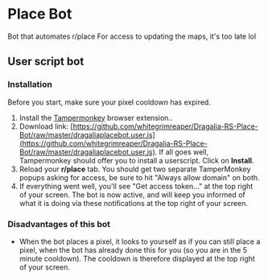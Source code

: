 # Place Bot

Bot that automates r/place
For access to updating the maps, it's too late lol

## User script bot

### Installation

Before you start, make sure your pixel cooldown has expired.

1. Install the [Tampermonkey](https://www.tampermonkey.net/) browser extension..
2. Download link: [https://github.com/whitegrimreaper/Dragalia-RS-Place-Bot/raw/master/dragaliaplacebot.user.js](https://github.com/whitegrimreaper/Dragalia-RS-Place-Bot/raw/master/dragaliaplacebot.user.js). If all goes well, Tampermonkey should offer you to install a userscript. Click on **Install**.
3. Reload your **r/place** tab. You should get two separate TamperMonkey popups asking for access, be sure to hit "Always allow domain" on both.
4. If everything went well, you'll see "Get access token..." at the top right of your screen. The bot is now active, and will keep you informed of what it is doing via these notifications at the top right of your screen.

### Disadvantages of this bot

- When the bot places a pixel, it looks to yourself as if you can still place a pixel, when the bot has already done this for you (so you are in the 5 minute cooldown). The cooldown is therefore displayed at the top right of your screen.

